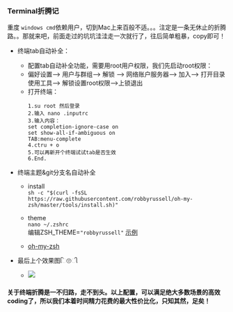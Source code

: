 ### Terminal折腾记 
重度 `windows cmd`依赖用户，切到Mac上来百般不适。。。注定是一条无休止的折腾路。。那就来吧，前面走过的坑坑洼洼走一次就行了，往后简单粗暴，copy即可！

+ 终端tab自动补全：
    - 配置tab自动补全功能，需要用root用户权限，我们先启动root权限：
    - 偏好设置--> 用户与群组--> 解锁 --> 网络账户服务器--> 加入--> 打开目录使用工具--> 解锁设置root权限-->上锁退出
    - 打开终端：
        ```
        1.su root 然后登录
        2.输入 nano .inputrc
        3.输入内容：
        set completion-ignore-case on  
        set show-all-if-ambiguous on  
        TAB:menu-complete  
        4.ctru + o 
        5.可以再新开个终端试试tab是否生效
        6.End.
        ```
 
+ 终端主题&git分支名自动补全
    - install <br/>
        `sh -c "$(curl -fsSL https://raw.githubusercontent.com/robbyrussell/oh-my-zsh/master/tools/install.sh)"`
        
    - theme <br/>
        `nano ~/.zshrc` <br/>
        编辑ZSH_THEME=`"robbyrussell"` 
        [示例](https://github.com/robbyrussell/oh-my-zsh/wiki/Themes)
        
    - [oh-my-zsh](https://github.com/robbyrussell/oh-my-zsh/blob/master/README.md)
    
+ 最后上个效果图િ🙄ી
    + ![](https://github.com/Nunchakus888/blog/blob/master/Mac-os/img/terminal.png)
    
#### 关于终端折腾是一不归路，走不到头。以上配置，可以满足绝大多数场景的高效coding了，所以我们本着时间精力花费的最大性价比化，只知其然，足矣！